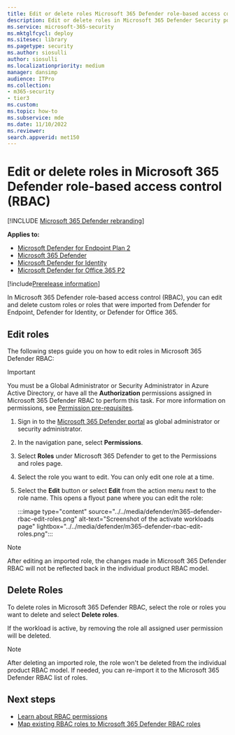 ```yaml
---
title: Edit or delete roles Microsoft 365 Defender role-based access control (RBAC)
description: Edit or delete roles in Microsoft 365 Defender Security portal experiences using role-based access control (RBAC)
ms.service: microsoft-365-security
ms.mktglfcycl: deploy
ms.sitesec: library
ms.pagetype: security
ms.author: siosulli
author: siosulli
ms.localizationpriority: medium
manager: dansimp
audience: ITPro
ms.collection: 
- m365-security
- tier3
ms.custom: 
ms.topic: how-to
ms.subservice: mde
ms.date: 11/10/2022
ms.reviewer: 
search.appverid: met150
---
```


# Edit or delete roles in Microsoft 365 Defender role-based access control (RBAC)

[!INCLUDE [Microsoft 365 Defender rebranding](../../includes/microsoft-defender.md)]

**Applies to:**

- [Microsoft Defender for Endpoint Plan 2](https://go.microsoft.com/fwlink/?linkid=2154037)
- [Microsoft 365 Defender](https://go.microsoft.com/fwlink/?linkid=2118804)
- [Microsoft Defender for Identity](https://go.microsoft.com/fwlink/?LinkID=2198108)
- [Microsoft Defender for Office 365 P2](https://go.microsoft.com/fwlink/?LinkID=2158212)

[!include[Prerelease information](../../includes/prerelease.md)]

In Microsoft 365 Defender role-based access control (RBAC), you can edit and delete custom roles or roles that were imported from Defender for Endpoint, Defender for Identity, or Defender for Office 365.

## Edit roles

The following steps guide you on how to edit roles in Microsoft 365 Defender RBAC:

>[!Important]
>You must be a Global Administrator or Security Administrator in Azure Active Directory, or have all the **Authorization** permissions assigned in Microsoft 365 Defender RBAC to perform this task. For more information on permissions, see [Permission pre-requisites](../defender/manage-rbac.md#permissions-pre-requisites).

1. Sign in to the [Microsoft 365 Defender portal](https://security.microsoft.com) as global administrator or security administrator.
2. In the navigation pane, select **Permissions**.
3. Select **Roles** under Microsoft 365 Defender to get to the Permissions and roles page.
4. Select the role you want to edit. You can only edit one role at a time.
5. Select the **Edit** button or select **Edit** from the action menu next to the role name. This opens a flyout pane where you can edit the role:

    :::image type="content" source="../../media/defender/m365-defender-rbac-edit-roles.png" alt-text="Screenshot of the activate workloads page" lightbox="../../media/defender/m365-defender-rbac-edit-roles.png":::


>[!Note]
>After editing an imported role, the changes made in Microsoft 365 Defender RBAC will not be reflected back in the individual product RBAC model.

## Delete Roles

To delete roles in Microsoft 365 Defender RBAC, select the role or roles you want to delete and select **Delete roles**.

If the workload is active, by removing the role all assigned user permission will be deleted.

>[!Note]
>After deleting an imported role, the role won't be deleted from the individual product RBAC model. If needed, you can re-import it to the Microsoft 365 Defender RBAC list of roles.

## Next steps

- [Learn about RBAC permissions](custom-permissions-details.md)
- [Map existing RBAC roles to Microsoft 365 Defender RBAC roles](compare-rbac-roles.md)
